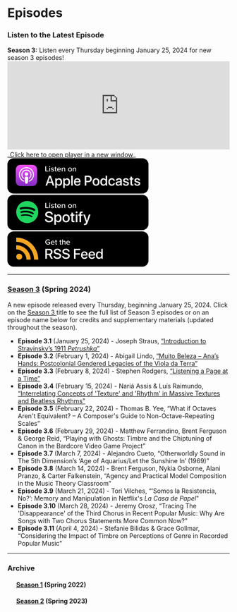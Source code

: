 <div class="hero-image" style="background-image: url('../images/pexels-jessica-lewis-583843.jpg');" alt="Iphone and Headphones. Photo by Jessica Lewis">
  <div class="hero-text" style="left:20%;">
    <h1>Episodes</h1>
  </div>
</div>

### Listen to the Latest Episode

<div class="announce">
<strong>Season 3:</strong> Listen every Thursday beginning January 25, 2024 for new season 3 episodes!
</div>

<iframe style="width: 100%; height:200px; border:none;" frameborder="no" scrolling="no" seamless src="https://player.captivate.fm/show/d9c88032-2609-4757-82c7-860198cb482f/"></iframe>
_<a href="https://player.captivate.fm/show/d9c88032-2609-4757-82c7-860198cb482f/" target="_blank">Click here to open player in a new window</a>_
<div class="subscribemini">
<a href="https://podcasts.apple.com/us/podcast/smt-pod/id1570119752" target="_blank"><img class="podimage" src="/images/ApplePodcasts.svg" alt="Listen on Apple Podcasts"/></a>
<a href="https://open.spotify.com/show/04BPdqjp732Z1zEvyKXWO3?go=1&utm_source=embed_v3&t=0" target="_blank"><img class="podimage" src="/images/Spotify.svg" alt="Listen on Spotify"/></a>
<a href="https://feeds.captivate.fm/smt-pod/" target="_blank"><img class="podimage" src="/images/RSSFeed.svg" alt="Get the RSS"/></a>
</div>
<hr>

<h3><a href="season03">Season 3</a> (Spring 2024)</h3>
A new episode released every Thursday, beginning January 25, 2024. Click on the <a href="season03">Season 3 </a> title to see the full list of Season 3 episodes or on an episode name below for credits and supplementary materials (updated throughout the season).

<div>
<ul><li><b>Episode 3.1</b> (January 25, 2024) - Joseph Straus, <a href="season03#e3.1">“Introduction to Stravinsky’s 1911 <em>Petrushka</em>”</a></li>
<li><b>Episode 3.2</b> (February 1, 2024) - Abigail Lindo, <a href="season03#e3.2">“Muito Beleza – Ana’s Hands: Postcolonial Gendered Legacies of the Viola da Terra” </a></li>
<li><b>Episode 3.3</b> (February 8, 2024) - Stephen Rodgers, <a href="season03#e3.3">“Listening a Page at a Time”</a></li>
<li><b>Episode 3.4</b> (February 15, 2024) - Nariá Assis & Luís Raimundo, <a href="season03#e3.4">“Interrelating Concepts of 'Texture' and 'Rhythm' in Massive Textures and Beatless Rhythms"</a></li>
<li><b>Episode 3.5</b> (February 22, 2024) - Thomas B. Yee, <!--<a href="season03#e3.5">-->“What if Octaves Aren't Equivalent? – A Composer's Guide to Non-Octave-Repeating Scales”<!--</a>--></li>
<li><b>Episode 3.6</b> (February 29, 2024) - Matthew Ferrandino, Brent Ferguson & George Reid, <!--<a href="season03#e3.6">-->“Playing with Ghosts: Timbre and the Chiptuning of Canon in the Bardcore Video Game Project”<!--</a>--></li>
<li><b>Episode 3.7</b> (March 7, 2024) - Alejandro Cueto, <!--<a href="season03#e3.7">-->“Otherworldly Sound in The 5th Dimension’s ‘Age of Aquarius/Let the Sunshine In’ (1969)”<!--</a>--></li>
<li><b>Episode 3.8</b> (March 14, 2024) - Brent Ferguson, Nykia Osborne, Alani Pranzo, & Carter Falkenstein, <!--<a href="season03#e3.8">-->“Agency and Practical Model Composition in the Music Theory Classroom”<!--</a>--></li>
<li><b>Episode 3.9</b> (March 21, 2024) - Tori Vilches, <!--<a href="season03#e3.9">-->“‘Somos la Resistencia, No?’: Memory and Manipulation in Netflix's <em>La Casa de Papel</em>"<!--</a>--></li>
<li><b>Episode 3.10</b> (March 28, 2024) - Jeremy Orosz, <!--<a href="season03#e3.10">-->“Tracing The 'Disappearance' of the Third Chorus in Recent Popular Music: Why Are Songs with Two Chorus Statements More Common Now?"<!--</a>--></li>
<li><b>Episode 3.11</b> (April 4, 2024) - Stefanie Bilidas & Grace Gollmar, <!--<a href="season03#e3.11">-->“Considering the Impact of Timbre on Perceptions of Genre in Recorded Popular Music"<!--</a>--></li>
</ul>
</div>
<hr/>
<h3>Archive</h3>
<div style="margin-left:20px;" id="archive">
<h4><a href="season01">Season 1</a> (Spring 2022)</h4>
<h4><a href="season02">Season 2</a> (Spring 2023)</h4>
</div>
